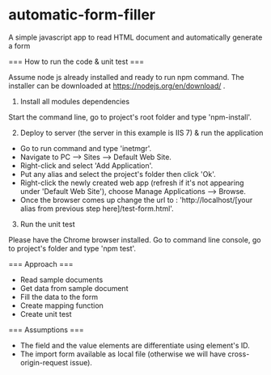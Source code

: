 # automatic-form-filler
A simple javascript app to read HTML document and automatically generate a form

=== How to run the code & unit test ===

Assume node js already installed and ready to run npm command. 
The installer can be downloaded at https://nodejs.org/en/download/ .

1. Install all modules dependencies

Start the command line, go to project's root folder and type 'npm-install'.

2. Deploy to server (the server in this example is IIS 7) & run the application

- Go to run command and type 'inetmgr'.
- Navigate to PC --> Sites --> Default Web Site.
- Right-click and select 'Add Application'.
- Put any alias and select the project's folder then click 'Ok'.
- Right-click the newly created web app (refresh if it's not appearing under 'Default Web Site'), choose Manage Applications --> Browse.
- Once the browser comes up change the url to : 'http://localhost/[your alias from previous step here]/test-form.html'.

3. Run the unit test

Please have the Chrome browser installed. Go to command line console, go to project's folder and type 'npm test'.

=== Approach ===

- Read sample documents
- Get data from sample document
- Fill the data to the form
- Create mapping function
- Create unit test

=== Assumptions ===

- The field and the value elements are differentiate using element's ID.
- The import form available as local file (otherwise we will have cross-origin-request issue).